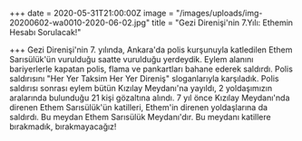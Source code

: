 +++
date = 2020-05-31T21:00:00Z
image = "/images/uploads/img-20200602-wa0010-2020-06-02.jpg"
title = "Gezi Direnişi'nin 7.Yılı: Ethemin Hesabı Sorulacak!"

+++
Gezi Direnişi'nin 7. yılında, Ankara'da polis kurşunuyla katledilen Ethem Sarısülük'ün vurulduğu saatte vurulduğu yerdeydik. Eylem alanını bariyerlerle kapatan polis, flama ve pankartları bahane ederek saldırdı. Polis saldırısını "Her Yer Taksim Her Yer Direniş" sloganlarıyla karşıladık. Polis saldırısı sonrası eylem bütün Kızılay Meydanı'na yayıldı, 2 yoldaşımızın aralarında bulunduğu 21 kişi gözaltına alındı. 7 yıl önce Kızılay Meydanı'nda direnen Ethem Sarısülük'ün katilleri, Ethem'in direnen yoldaşlarına da saldırdı. Bu meydan Ethem Sarısülük Meydanı'dır. Bu meydanı katillere bırakmadık, bırakmayacağız!